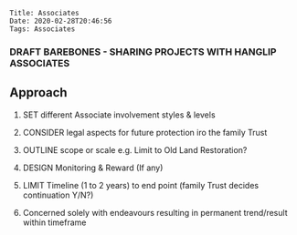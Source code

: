     Title: Associates
    Date: 2020-02-28T20:46:56
    Tags: Associates

### DRAFT BAREBONES - SHARING PROJECTS WITH HANGLIP ASSOCIATES

## Approach 

<!-- more -->

1. SET different Associate involvement styles & levels

1. CONSIDER legal aspects for future protection iro the family Trust

1. OUTLINE scope or scale e.g. Limit to Old Land Restoration?

1. DESIGN Monitoring & Reward (If any)

1. LIMIT Timeline (1 to 2 years) to end point (family Trust decides continuation Y/N?)

1. Concerned solely with endeavours resulting in permanent trend/result within timeframe


